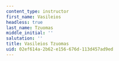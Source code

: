 ```yaml
---
content_type: instructor
first_name: Vasileios
headless: true
last_name: Tzuomas
middle_initial: ''
salutation: ''
title: Vasileios Tzuomas
uid: 02ef614a-2b62-e156-676d-113d457ad9ed
---
```

